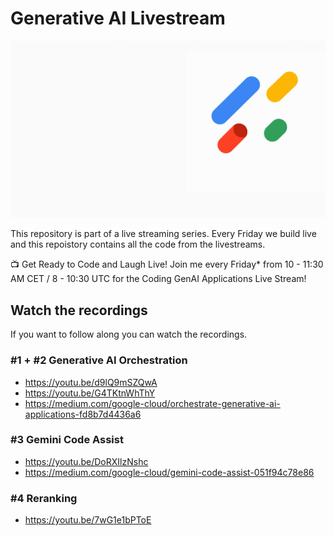 # Generative AI Livestream

![](images/livestream.gif)

This repository is part of a live streaming series. 
Every Friday we build live and this repoistory contains all the code from the livestreams. 

📺 Get Ready to Code and Laugh Live! 
Join me every Friday* from 10 - 11:30 AM CET / 8 - 10:30 UTC for the Coding GenAI Applications Live Stream!

## Watch the recordings
If you want to follow along you can watch the recordings. 

### #1 + #2 Generative AI Orchestration
* https://youtu.be/d9lQ9mSZQwA
* https://youtu.be/G4TKtnWhThY
* https://medium.com/google-cloud/orchestrate-generative-ai-applications-fd8b7d4436a6

### #3 Gemini Code Assist
* https://youtu.be/DoRXIlzNshc
* https://medium.com/google-cloud/gemini-code-assist-051f94c78e86

### #4 Reranking
* https://youtu.be/7wG1e1bPToE


